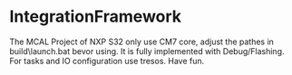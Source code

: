 # IntegrationFramework
The MCAL Project of NXP S32 only use CM7 core, adjust the pathes in build\launch.bat bevor using. It is fully implemented with Debug/Flashing. For tasks and IO configuration use tresos. Have fun.
